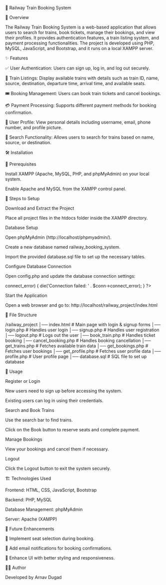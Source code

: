 🚆 Railway Train Booking System

📌 Overview

The Railway Train Booking System is a web-based application that allows users to search for trains, book tickets, manage their bookings, and view their profiles. It provides authentication features, a train listing system, and payment processing functionalities. The project is developed using PHP, MySQL, JavaScript, and Bootstrap, and it runs on a local XAMPP server.

✨ Features

✅ User Authentication: Users can sign up, log in, and log out securely.

🚄 Train Listings: Display available trains with details such as train ID, name, source, destination, departure time, arrival time, and available seats.

🎟️ Booking Management: Users can book train tickets and cancel bookings.

💳 Payment Processing: Supports different payment methods for booking confirmation.

👤 User Profile: View personal details including username, email, phone number, and profile picture.

🔎 Search Functionality: Allows users to search for trains based on name, source, or destination.

🛠 Installation

🔹 Prerequisites

Install XAMPP (Apache, MySQL, PHP, and phpMyAdmin) on your local system.

Enable Apache and MySQL from the XAMPP control panel.

🔹 Steps to Setup

Download and Extract the Project

Place all project files in the htdocs folder inside the XAMPP directory.

Database Setup

Open phpMyAdmin (http://localhost/phpmyadmin/).

Create a new database named railway_booking_system.

Import the provided database.sql file to set up the necessary tables.

Configure Database Connection

Open config.php and update the database connection settings:

<?php
$conn = new mysqli('localhost', 'root', '', 'railway_booking_system');
if ($conn->connect_error) {
    die('Connection failed: ' . $conn->connect_error);
}
?>

Start the Application

Open a web browser and go to: http://localhost/railway_project/index.html

📂 File Structure

/railway_project
│── index.html           # Main page with login & signup forms
│── login.php            # Handles user login
│── signup.php           # Handles user registration
│── logout.php           # Logs out the user
│── book_train.php       # Handles ticket booking
│── cancel_booking.php   # Handles booking cancellation
│── get_trains.php       # Fetches available train data
│── get_bookings.php     # Fetches user bookings
│── get_profile.php      # Fetches user profile data
│── profile.php          # User profile page
│── database.sql         # SQL file to set up database

🚀 Usage

Register or Login

New users need to sign up before accessing the system.

Existing users can log in using their credentials.

Search and Book Trains

Use the search bar to find trains.

Click on the Book button to reserve seats and complete payment.

Manage Bookings

View your bookings and cancel them if necessary.

Logout

Click the Logout button to exit the system securely.

🏗️ Technologies Used

Frontend: HTML, CSS, JavaScript, Bootstrap

Backend: PHP, MySQL

Database Management: phpMyAdmin

Server: Apache (XAMPP)

🔮 Future Enhancements

🎯 Implement seat selection during booking.

📧 Add email notifications for booking confirmations.

🎨 Enhance UI with better styling and responsiveness.

👨‍💻 Author

Developed by Arnav Dugad
